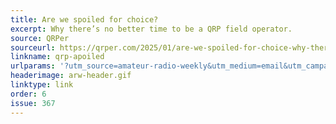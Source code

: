 ```yaml
---
title: Are we spoiled for choice?
excerpt: Why there’s no better time to be a QRP field operator.
source: QRPer
sourceurl: https://qrper.com/2025/01/are-we-spoiled-for-choice-why-theres-no-better-time-to-be-a-qrp-field-operator/
linkname: qrp-apoiled
urlparams: '?utm_source=amateur-radio-weekly&utm_medium=email&utm_campaign=newsletter'
headerimage: arw-header.gif
linktype: link
order: 6
issue: 367
---
```

